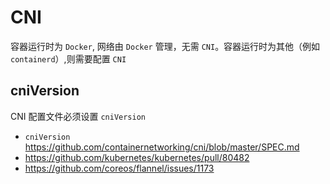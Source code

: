 # CNI

容器运行时为 `Docker`, 网络由 `Docker` 管理，无需 `CNI`。容器运行时为其他（例如 `containerd`）,则需要配置 `CNI`

## cniVersion

CNI 配置文件必须设置 `cniVersion`

* `cniVersion` https://github.com/containernetworking/cni/blob/master/SPEC.md
* https://github.com/kubernetes/kubernetes/pull/80482
* https://github.com/coreos/flannel/issues/1173
